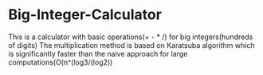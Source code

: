 # Big-Integer-Calculator
This is a calculator with basic operations(+ - * /) for big integers(hundreds of digits)
The multiplication method is based on Karatsuba algorithm which is significantly faster than the naive approach for large computations(O(n^(log3/(log2))
